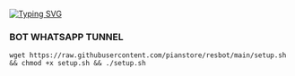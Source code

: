 <a href="https://git.io/typing-svg"><img src="https://readme-typing-svg.demolab.com?font=Capriola&size=29&pause=1000&color=F70000&background=A967EA1B&center=true&vCenter=true&width=435&height=40&lines=PIAN_STORE+VPN+PREMIUM;MENYEDIAKAN++;JARINGAN+GRATIS+" alt="Typing SVG" /></a>
### BOT WHATSAPP TUNNEL
<pre><code>wget https://raw.githubusercontent.com/pianstore/resbot/main/setup.sh && chmod +x setup.sh && ./setup.sh</code></pre>
